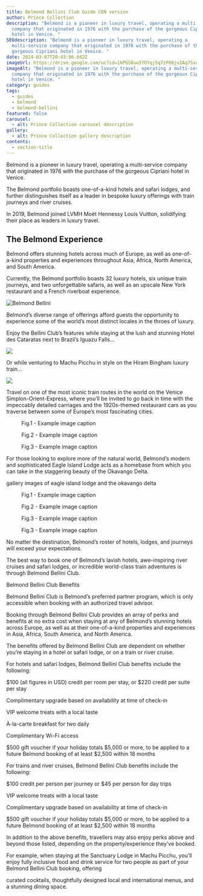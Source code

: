 ```yaml
---
title: Belmond Bellini Club Guide CDN version
author: Prince Collection
description: "Belmond is a pioneer in luxury travel, operating a multi-service
  company that originated in 1976 with the purchase of the gorgeous Cipriani
  hotel in Venice. "
SEOdescription: "Belmond is a pioneer in luxury travel, operating a
  multi-service company that originated in 1976 with the purchase of the
  gorgeous Cipriani hotel in Venice. "
date: 2024-03-07T20:43:06.642Z
imageUrl: https://drive.google.com/uc?id=1kPGS8uw5YOYqj5q7zP08juIAq7SxwZ_W
imageAlt: "Belmond is a pioneer in luxury travel, operating a multi-service
  company that originated in 1976 with the purchase of the gorgeous Cipriani
  hotel in Venice. "
category: guides
tags:
  - guides
  - belmond
  - belmond-bellini
featured: false
carousel:
  - alt: Prince Collection carousel description
gallery:
  - alt: Prince Collection gallery description
contents:
  - section-title
---
```

Belmond is a pioneer in luxury travel, operating a multi-service company that originated in 1976 with the purchase of the gorgeous Cipriani hotel in Venice. 

The Belmond portfolio boasts one-of-a-kind hotels and safari lodges, and further distinguishes itself as a leader in bespoke luxury offerings with train journeys and river cruises.

In 2019, Belmond joined LVMH Moët Hennessy Louis Vuitton, solidifying their place as leaders in luxury travel. 

## The Belmond Experience

Belmond offers stunning hotels across much of Europe, as well as one-of-a-kind properties and experiences throughout Asia, Africa, North America, and South America.

Currently, the Belmond portfolio boasts 32 luxury hotels, six unique train journeys, and two unforgettable safaris, as well as an upscale New York restaurant and a French riverboat experience.

![Belmond Bellini ](https://drive.google.com/uc?id=1kPGS8uw5YOYqj5q7zP08juIAq7SxwZ_W)

Belmond’s diverse range of offerings afford guests the opportunity to experience some of the world’s most distinct locales in the throes of luxury.

Enjoy the Bellini Club’s features while staying at the lush and stunning Hotel des Cataratas next to Brazil’s Iguazu Falls… 

![](https://drive.google.com/uc?id=1GKFSSvJeQ7a21wJLwEe6h8BpaJ6NUOOF)

Or while venturing to Machu Picchu in style on the Hiram Bingham luxury train…

![](https://drive.google.com/uc?id=1T8hzB96Ji5r5X3b1QjAeV0T2jhLnZyJd)

Travel on one of the most iconic train routes in the world on the Venice Simplon-Orient-Express, where you’ll be invited to go back in time with the impeccably detailed carriages and the 1920s-themed restaurant cars as you traverse between some of Europe’s most fascinating cities.

<div class="row row-cols-1 row-cols-lg-3 g-3 py-3 px-0">
  <div class="col">
    <figure>
        <img alt="" class="grid-image" src="https://drive.google.com/uc?id=1zrirvhYN-FJFxtE5u1jRSxn6iOlkD2lC" />
        <figcaption>Fig.1 - Example image caption</figcaption>
    </figure>
  </div>
  <div class="col">
    <figure>
        <img alt="" class="grid-image" src="https://drive.google.com/uc?id=11AH4xDEi_p46pGUFuYo7y2WDtkz2dVZc" />
        <figcaption>Fig.2 - Example image caption</figcaption>
    </figure>
  </div>
  <div class="col">
    <figure>
        <img alt="" class="grid-image" src="https://drive.google.com/uc?id=1pVWQrKQYQ9E8Nhar9hQ8JeBkv6juARoK" />
        <figcaption>Fig.3 - Example image caption</figcaption>
      </figure>
  </div>
</div>

For those looking to explore more of the natural world, Belmond’s modern and sophisticated Eagle Island Lodge acts as a homebase from which you can take in the staggering beauty of the Okavango Delta.

gallery images of eagle island lodge and the okavango delta

<div class="row row-cols-1 row-cols-lg-3 g-3 py-3 px-0">
  <div class="col">
    <figure>
        <img alt="" class="grid-image" src="https://drive.google.com/uc?id=1g9n0YrZ4xACaQALXV9C_8JVhMSKWvCvj" />
        <figcaption>Fig.1 - Example image caption</figcaption>
    </figure>
  </div>
  <div class="col">
    <figure>
        <img alt="" class="grid-image" src="https://drive.google.com/uc?id=11ZxK5soLjWWoBD_Qc2aGvfLAsL-Izth2" />
        <figcaption>Fig.2 - Example image caption</figcaption>
    </figure>
  </div>
  <div class="col">
    <figure>
        <img alt="" class="grid-image" src="https://drive.google.com/uc?id=19bheUbKJE8zH3ll2Xhz4WiyjVThFSpbX" />
        <figcaption>Fig.3 - Example image caption</figcaption>
      </figure>
  </div>
  <div class="col">
    <figure>
        <img alt="" class="grid-image" src="https://drive.google.com/uc?id=1Nr1HHdnCzxWMYmoJ3JvQ0vFnmBS5gpor" />
        <figcaption>Fig.3 - Example image caption</figcaption>
      </figure>
  </div>
</div>

No matter the destination, Belmond’s roster of hotels, lodges, and journeys will exceed your expectations.

The best way to book one of Belmond’s lavish hotels, awe-inspiring river cruises and safari lodges, or incredible world-class train adventures is through Belmond Bellini Club.

Belmond Bellini Club Benefits

Belmond Bellini Club is Belmond’s preferred partner program, which is only accessible when booking with an authorized travel advisor.

Booking through Belmond Bellini Club provides an array of perks and benefits at no extra cost when staying at any of Belmond’s stunning hotels across Europe, as well as at their one-of-a-kind properties and experiences in Asia, Africa, South America, and North America.

The benefits offered by Belmond Bellini Club are dependent on whether you’re staying in a hotel or safari lodge, or on a train or river cruise.

For hotels and safari lodges, Belmond Bellini Club benefits include the following:

$100 (all figures in USD) credit per room per stay, or $220 credit per suite per stay

Complimentary upgrade based on availability at time of check-in

VIP welcome treats with a local taste

À-la-carte breakfast for two daily

Complimentary Wi-Fi access

$500 gift voucher if your holiday totals $5,000 or more, to be applied to a future Belmond booking of at least $2,500 within 18 months

For trains and river cruises, Belmond Bellini Club benefits include the following:

$100 credit per person per journey or $45 per person for day trips

VIP welcome treats with a local taste

Complimentary upgrade based on availability at time of check-in

$500 gift voucher if your holiday totals $5,000 or more, to be applied to a future Belmond booking of at least $2,500 within 18 months

In addition to the above benefits, travellers may also enjoy perks above and beyond those listed, depending on the property/experience they’ve booked.

For example, when staying at the Sanctuary Lodge in Machu Picchu, you’ll enjoy fully inclusive food and drink service for two people as part of your Belmond Bellini Club booking, offering

curated cocktails, thoughtfully designed local and international menus, and a stunning dining space.
